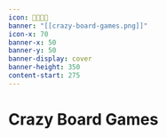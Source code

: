 ```yaml
---
icon: 🦞🤩😎🤓
banner: "[[crazy-board-games.png]]"
icon-x: 70
banner-x: 50
banner-y: 50
banner-display: cover
banner-height: 350
content-start: 275
---
```


# Crazy Board Games
